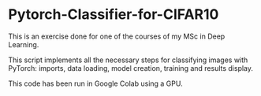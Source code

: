 # Pytorch-Classifier-for-CIFAR10

This is an exercise done for one of the courses of my MSc in Deep Learning.

This script implements all the necessary steps for classifying images with PyTorch: imports, data loading, model creation, training and results display.


This code has been run in Google Colab using a GPU.
